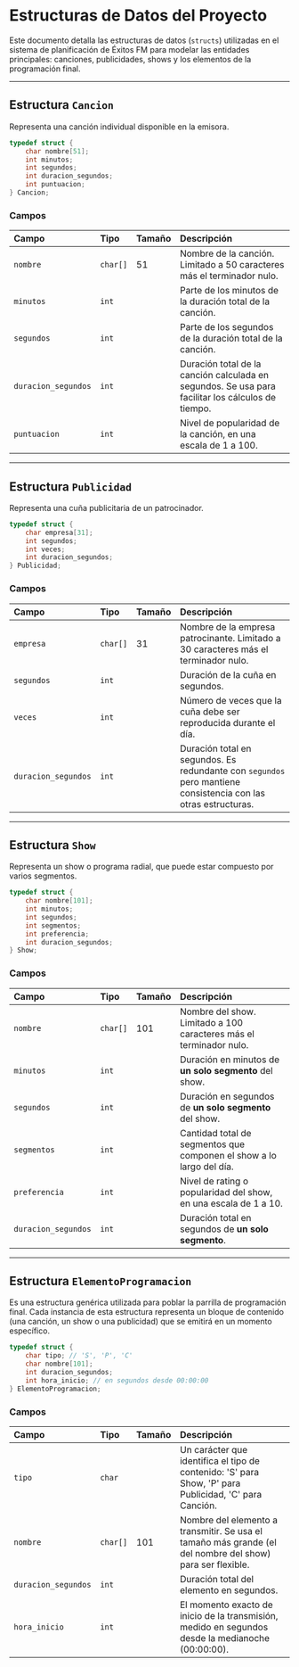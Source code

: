 # Estructuras de Datos del Proyecto

Este documento detalla las estructuras de datos (`structs`) utilizadas en el sistema de planificación de Éxitos FM para modelar las entidades principales: canciones, publicidades, shows y los elementos de la programación final.

---

## Estructura `Cancion`

Representa una canción individual disponible en la emisora.

```c
typedef struct {
    char nombre[51];
    int minutos;
    int segundos;
    int duracion_segundos;
    int puntuacion;
} Cancion;
```

### Campos

| Campo | Tipo | Tamaño | Descripción |
| :--- | :--- | :--- | :--- |
| `nombre` | `char[]` | 51 | Nombre de la canción. Limitado a 50 caracteres más el terminador nulo. |
| `minutos` | `int` | | Parte de los minutos de la duración total de la canción. |
| `segundos` | `int` | | Parte de los segundos de la duración total de la canción. |
| `duracion_segundos` | `int` | | Duración total de la canción calculada en segundos. Se usa para facilitar los cálculos de tiempo. |
| `puntuacion` | `int` | | Nivel de popularidad de la canción, en una escala de 1 a 100. |

---

## Estructura `Publicidad`

Representa una cuña publicitaria de un patrocinador.

```c
typedef struct {
    char empresa[31];
    int segundos;
    int veces;
    int duracion_segundos;
} Publicidad;
```

### Campos

| Campo | Tipo | Tamaño | Descripción |
| :--- | :--- | :--- | :--- |
| `empresa` | `char[]` | 31 | Nombre de la empresa patrocinante. Limitado a 30 caracteres más el terminador nulo. |
| `segundos` | `int` | | Duración de la cuña en segundos. |
| `veces` | `int` | | Número de veces que la cuña debe ser reproducida durante el día. |
| `duracion_segundos` | `int` | | Duración total en segundos. Es redundante con `segundos` pero mantiene consistencia con las otras estructuras. |

---

## Estructura `Show`

Representa un show o programa radial, que puede estar compuesto por varios segmentos.

```c
typedef struct {
    char nombre[101];
    int minutos;
    int segundos;
    int segmentos;
    int preferencia;
    int duracion_segundos;
} Show;
```

### Campos

| Campo | Tipo | Tamaño | Descripción |
| :--- | :--- | :--- | :--- |
| `nombre` | `char[]` | 101 | Nombre del show. Limitado a 100 caracteres más el terminador nulo. |
| `minutos` | `int` | | Duración en minutos de **un solo segmento** del show. |
| `segundos` | `int` | | Duración en segundos de **un solo segmento** del show. |
| `segmentos` | `int` | | Cantidad total de segmentos que componen el show a lo largo del día. |
| `preferencia` | `int` | | Nivel de rating o popularidad del show, en una escala de 1 a 10. |
| `duracion_segundos` | `int` | | Duración total en segundos de **un solo segmento**. |

---

## Estructura `ElementoProgramacion`

Es una estructura genérica utilizada para poblar la parrilla de programación final. Cada instancia de esta estructura representa un bloque de contenido (una canción, un show o una publicidad) que se emitirá en un momento específico.

```c
typedef struct {
    char tipo; // 'S', 'P', 'C'
    char nombre[101];
    int duracion_segundos;
    int hora_inicio; // en segundos desde 00:00:00
} ElementoProgramacion;
```

### Campos

| Campo | Tipo | Tamaño | Descripción |
| :--- | :--- | :--- | :--- |
| `tipo` | `char` | | Un carácter que identifica el tipo de contenido: 'S' para Show, 'P' para Publicidad, 'C' para Canción. |
| `nombre` | `char[]` | 101 | Nombre del elemento a transmitir. Se usa el tamaño más grande (el del nombre del show) para ser flexible. |
| `duracion_segundos` | `int` | | Duración total del elemento en segundos. |
| `hora_inicio` | `int` | | El momento exacto de inicio de la transmisión, medido en segundos desde la medianoche (00:00:00). |
